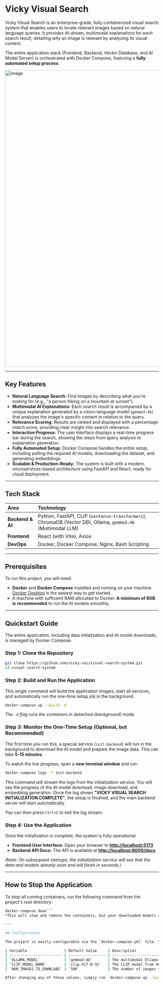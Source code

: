# Vicky Visual Search

Vicky Visual Search is an enterprise-grade, fully containerized visual search system that enables users to locate relevant images based on natural language queries. It provides AI-driven, multimodal explanations for each search result, detailing *why* an image is relevant by analyzing its visual content.

The entire application stack (Frontend, Backend, Vector Database, and AI Model Server) is orchestrated with Docker Compose, featuring a **fully automated setup process**.

<img width="1384" height="971" alt="image" src="https://github.com/user-attachments/assets/e9e197c6-a870-4cd8-b240-2cbe07be277b" />



---

## Key Features

*   **Natural Language Search:** Find images by describing what you're looking for (e.g., "a person hiking on a mountain at sunset").
*   **Multimodal AI Explanations:** Each search result is accompanied by a unique explanation generated by a vision-language model (`gemma3:4b`) that analyzes the image's specific content in relation to the query.
*   **Relevance Scoring:** Results are ranked and displayed with a percentage match score, providing clear insight into search relevance.
*   **Interactive Progress:** The user interface displays a real-time progress bar during the search, showing the steps from query analysis to explanation generation.
*   **Fully Automated Setup:** Docker Compose handles the entire setup, including pulling the required AI models, downloading the dataset, and generating embeddings.
*   **Scalable & Production-Ready:** The system is built with a modern, microservices-based architecture using FastAPI and React, ready for cloud deployment.

---

## Tech Stack

| Area      | Technology                                                                                                  |
| :-------- | :---------------------------------------------------------------------------------------------------------- |
| **Backend & AI** | Python, FastAPI, CLIP (`sentence-transformers`), ChromaDB (Vector DB), Ollama, `gemma3:4b` (Multimodal LLM) |
| **Frontend**     | React (with Vite), Axios                                                                                    |
| **DevOps**       | Docker, Docker Compose, Nginx, Bash Scripting                                                               |

---

## Prerequisites

To run this project, you will need:
*   **Docker** and **Docker Compose** installed and running on your machine. [Docker Desktop](https://www.docker.com/products/docker-desktop/) is the easiest way to get started.
*   A machine with sufficient RAM allocated to Docker. **A minimum of 8GB is recommended** to run the AI models smoothly.

---

## Quickstart Guide

The entire application, including data initialization and AI model downloads, is managed by Docker Compose.

### Step 1: Clone the Repository

```bash
git clone https://github.com/vicky-sai/visual-search-system.git
cd visual-search-system
```

### Step 2: Build and Run the Application

This single command will build the application images, start all services, and automatically run the one-time setup job in the background.

```bash
docker-compose up --build -d
```
*The `-d` flag runs the containers in detached (background) mode.*

### Step 3: Monitor the One-Time Setup (Optional, but Recommended)

The first time you run this, a special service (`init-backend`) will run in the background to download the AI model and prepare the image data. This can take **5-15 minutes**.

To watch the live progress, open a **new terminal window** and run:

```bash
docker-compose logs -f init-backend
```

This command will stream the logs from the initialization service. You will see the progress of the AI model download, image download, and embedding generation. Once the log shows **"VICKY VISUAL SEARCH INITIALIZATION COMPLETE"**, the setup is finished, and the main backend server will start automatically.

You can then press `Ctrl+C` to exit the log stream.

### Step 4: Use the Application

Once the initialization is complete, the system is fully operational.
*   **Frontend User Interface:** Open your browser to [**http://localhost:5173**](http://localhost:5173)
*   **Backend API Docs:** The API is available at [**http://localhost:8000/docs**](http://localhost:8000/docs)

*(Note: On subsequent startups, the initialization service will see that the data and models already exist and will finish in seconds.)*

---

## How to Stop the Application

To stop all running containers, run the following command from the project's root directory:

```bash
docker-compose down```
*This will stop and remove the containers, but your downloaded models and image data will be preserved in Docker volumes for the next startup.*

---

## Configuration

The project is easily configurable via the `docker-compose.yml` file. You can change key parameters in the `x-common-environment-vars` section at the top of the file without touching any source code.

| Variable                 | Default Value     | Description                                                          |
| :----------------------- | :---------------- | :------------------------------------------------------------------- |
| `OLLAMA_MODEL`           | `gemma3:4b`       | The multimodal Ollama model to use for generating explanations.      |
| `CLIP_MODEL_NAME`        | `clip-ViT-B-32`   | The CLIP model from Hugging Face used for generating embeddings.       |
| `NUM_IMAGES_TO_DOWNLOAD` | `500`             | The number of images to download for the dataset. Set to `25000` for the full set. |

After changing any of these values, simply run `docker-compose up --build -d` again to restart the application with the new settings.
